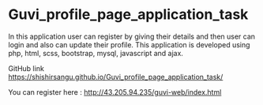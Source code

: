 ﻿# Guvi_profile_page_application_task

In this application user can register by giving their details and then user can login and also can update their profile.
This application is developed using php, html, scss, bootstrap, mysql, javascript and ajax.

GitHub link
https://shishirsangu.github.io/Guvi_profile_page_application_task/

You can register here : http://43.205.94.235/guvi-web/index.html
